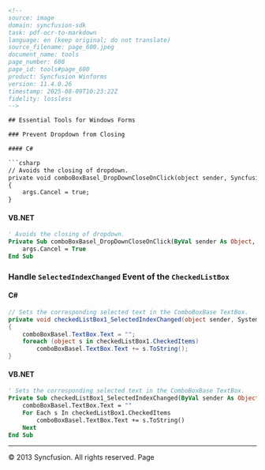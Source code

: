 ```html
<!--
source: image
domain: syncfusion-sdk
task: pdf-ocr-to-markdown
language: en (keep original; do not translate)
source_filename: page_600.jpeg
document_name: tools
page_number: 600
page_id: tools#page_600
product: Syncfusion Winforms
version: 11.4.0.26
timestamp: 2025-08-09T10:23:22Z
fidelity: lossless
-->

## Essential Tools for Windows Forms

### Prevent Dropdown from Closing

#### C#

```csharp
// Avoids the closing of dropdown.
private void comboBoxBasel_DropDownCloseOnClick(object sender, Syncfusion.Windows.Forms.Tools.MouseClickCancelEventArgs args)
{
    args.Cancel = true;
}
```

#### VB.NET

```vb
' Avoids the closing of dropdown.
Private Sub comboBoxBasel_DropDownCloseOnClick(ByVal sender As Object, ByVal args As Syncfusion.Windows.Forms.Tools.MouseClickCancelEventArgs)
    args.Cancel = True
End Sub
```

### Handle `SelectedIndexChanged` Event of the `CheckedListBox`

#### C#

```csharp
// Sets the corresponding selected text in the ComboBoxBase TextBox.
private void checkedListBox1_SelectedIndexChanged(object sender, System.EventArgs e)
{
    comboBoxBasel.TextBox.Text = "";
    foreach (object s in checkedListBox1.CheckedItems)
        comboBoxBasel.TextBox.Text += s.ToString();
}
```

#### VB.NET

```vb
' Sets the corresponding selected text in the ComboBoxBase TextBox.
Private Sub checkedListBox1_SelectedIndexChanged(ByVal sender As Object, ByVal e As System.EventArgs)
    comboBoxBasel.TextBox.Text = ""
    For Each s In checkedListBox1.CheckedItems
        comboBoxBasel.TextBox.Text += s.ToString()
    Next
End Sub
```

---
© 2013 Syncfusion. All rights reserved.
Page
```